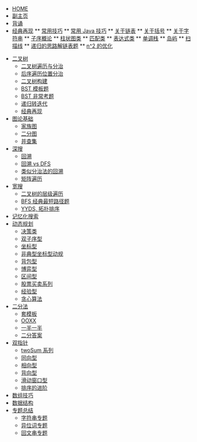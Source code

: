 <!-- docs/_sidebar.md -->

* [HOME](./)
* [副主页](./coding/index)
* [背诵](./coding/memorize)
* [经典再现](./coding/classic/anagram)
** [常用技巧](./coding/classic/freqused)
** [常用 Java 技巧](./coding/classic/freqused_java)
** [关于链表](./coding/classic/linkedlist)
** [关于括号](./coding/classic/parentheses)
** [关于字符串](./coding/classic/strings)
** [子序概论](./coding/classic/subsequence)
** [柱状图类](./coding/classic/barchart)
** [匹配类](./coding/classic/match)
** [表达式类](./coding/classic/expr)
** [单调栈](./coding/classic/monoq)
** [岛屿](./coding/classic/islands)
** [扫描线](./coding/classic/sweep)
** [递归的思路解链表题](./coding/linkedlist/kgroupreverse)
** [n^2 的优化](./coding/classic/n2_tolower)
- [二叉树](./coding/tree/index)
  * [二叉树遍历与分治](./coding/tree/traversal)
  * [后序遍历位置分治](./coding/tree/postorder)
  * [二叉树构建](./coding/tree/reconstruct)
  * [BST 模板题](./coding/tree/bst)
  * [BST 非常考题](./coding/tree/bst_hard)
  * [递归转迭代](./coding/tree/iterative)
  * [经典再现](./coding/tree/classic)
- [图论基础](./coding/graph/index)
  * [家族图](./coding/graph/family)
  * [二分图](./coding/graph/bipartite)
  * [并查集](./coding/graph/unionfind)
- [深搜](./coding/dfs/index)
  * [回溯](./coding/dfs/backtracking)
  * [回溯 vs DFS](./coding/dfs/backtracking_vs_dfs)
  * [类似分治法的回溯](./coding/dfs/divcon)
  * [矩阵遍历](./coding/dfs/traversal)
- [宽搜](./coding/bfs/index)
  * [二叉树的层级遍历](./coding/bfs/levels)
  * [BFS 经典最短路径题](./coding/bfs/shortest)
  * [YYDS, 拓扑排序](./coding/bfs/topsort)
- [记忆化搜索](./coding/memo/index)
- [动态规划](./coding/dp/index)
  * [决策类](./coding/dp/decision)
  * [双子序型](./coding/dp/subsequence)
  * [坐标型](./coding/dp/indices)
  * [非典型坐标型动规](./coding/dp/indices_adv)
  * [背包型](./coding/dp/knapsack)
  * [博弈型](./coding/dp/gametheory)
  * [区间型](./coding/dp/interval)
  * [股票买卖系列](./coding/dp/stock)
  * [经验型](./coding/dp/unknown)
  * [贪心算法](./coding/dp/greedy)
- [二分法](./coding/binsearch/index)
  * [套模板](./coding/binsearch/template)
  * [OOXX](./coding/binsearch/ooxx)
  * [一半一半](./coding/binsearch/half)
  * [二分答案](./coding/binsearch/binanswer)
- [双指针](./coding/twopointer/index)
  * [twoSum 系列](./coding/twopointer/twosum)
  * [同向型](./coding/twopointer/forward)
  * [相向型](./coding/twopointer/inward)
  * [背向型](./coding/twopointer/outward)
  * [滑动窗口型](./coding/twopointer/sliding)
  * [排序的进阶](./coding/twopointer/sort)
- [数组技巧](./coding/array/index)
- [数据结构](./coding/datastructure/index)
- [专题总结](./)
  * [字符串专题](./)
  * [异位词专题](./)
  * [回文串专题](./)
